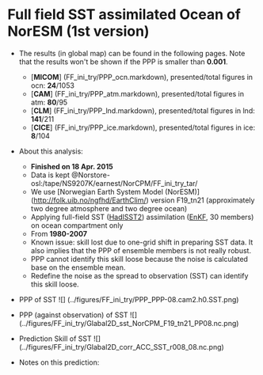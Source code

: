 Full field SST assimilated Ocean of NorESM (1st version)
==========

  * The results (in global map) can be found in the following pages. Note that the results won't be shown if the PPP is smaller than __0.001__.

    * [__MICOM__] (FF_ini_try/PPP_ocn.markdown), presented/total figures in ocn: __24__/1053 
    * [__CAM__] (FF_ini_try/PPP_atm.markdown), presented/total figures in atm: __80__/95 
    * [__CLM__] (FF_ini_try/PPP_lnd.markdown), presented/total figures in lnd: __141__/211 
    * [__CICE__] (FF_ini_try/PPP_ice.markdown), presented/total figures in ice: __8__/104 

  * About this analysis:
    * __Finished on 18 Apr. 2015__
    * Data is kept @Norstore-osl:/tape/NS9207K/earnest/NorCPM/FF_ini_try_tar/
    * We use [Norwegian Earth System Model (NorESM)] (http://folk.uib.no/ngfhd/EarthClim/) version F19_tn21 (approximately two degree atmosphere and two degree ocean)
    * Applying full-field SST ([HadISST2](http://www.metoffice.gov.uk/hadobs/hadisst2/)) assimilation ([EnKF](http://enkf.nersc.no/), 30 members) on ocean compartment only
    * From __1980-2007__
    * Known issue: skill lost due to one-grid shift in preparing SST data. It also implies that the PPP of ensemble members is not really robust. 
    * PPP cannot identify this skill loose because the noise is calculated base on the ensemble mean. 
    * Redefine the noise as the spread to observation (SST) can identify this skill loose. 
  * PPP of SST ![] (../figures/FF_ini_try/PPP_PPP-08.cam2.h0.SST.png)
  * PPP (against observation) of SST ![] (../figures/FF_ini_try/Glabal2D_sst_NorCPM_F19_tn21_PP08.nc.png)
  * Prediction Skill of SST ![] (../figures/FF_ini_try/Glabal2D_corr_ACC_SST_r008_08.nc.png)
  * Notes on this prediction:

